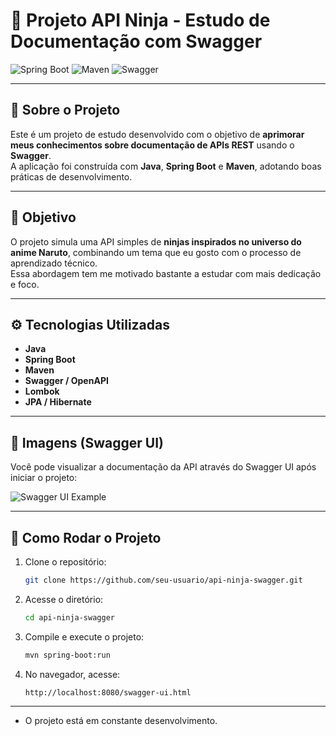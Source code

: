 # 🥷 Projeto API Ninja - Estudo de Documentação com Swagger

![Spring Boot](https://img.shields.io/badge/Spring%20Boot-6DB33F?logo=springboot&logoColor=white&style=for-the-badge)
![Maven](https://img.shields.io/badge/Maven-C71A36?logo=apachemaven&logoColor=white&style=for-the-badge)
![Swagger](https://img.shields.io/badge/Swagger-85EA2D?logo=swagger&logoColor=black&style=for-the-badge)

---

## 🧠 Sobre o Projeto

Este é um projeto de estudo desenvolvido com o objetivo de **aprimorar meus conhecimentos sobre documentação de APIs REST** usando o **Swagger**.  
A aplicação foi construída com **Java**, **Spring Boot** e **Maven**, adotando boas práticas de desenvolvimento.

---

## 🎯 Objetivo

O projeto simula uma API simples de **ninjas inspirados no universo do anime Naruto**, combinando um tema que eu gosto com o processo de aprendizado técnico.  
Essa abordagem tem me motivado bastante a estudar com mais dedicação e foco.

---

## ⚙️ Tecnologias Utilizadas

- **Java**
- **Spring Boot**
- **Maven**
- **Swagger / OpenAPI**
- **Lombok**
- **JPA / Hibernate**

---

## 📸 Imagens (Swagger UI)

Você pode visualizar a documentação da API através do Swagger UI após iniciar o projeto:

![Swagger UI Example](https://raw.githubusercontent.com/swagger-api/swagger-ui/master/docs/assets/logo.png)

---

## 🚀 Como Rodar o Projeto

1. Clone o repositório:
   ```bash
   git clone https://github.com/seu-usuario/api-ninja-swagger.git
   ```

2. Acesse o diretório:
   ```bash
   cd api-ninja-swagger
   ```

3. Compile e execute o projeto:
   ```bash
   mvn spring-boot:run
   ```

4. No navegador, acesse:
   ```
   http://localhost:8080/swagger-ui.html
   ```

---
- O projeto está em constante desenvolvimento.
